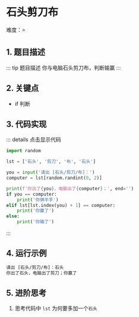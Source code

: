 # 石头剪刀布

难度：:star:

## 1. 题目描述
::: tip 题目描述
你与电脑石头剪刀布，判断输赢
:::

## 2. 关键点
- if 判断

## 3. 代码实现
::: details 点击显示代码
```python
import random

lst = ['石头', '剪刀', '布', '石头']

you = input('请出 [石头/剪刀/布]：')
computer = lst[random.randint(0, 2)]

print(f'你出了{you}，电脑出了{computer}；', end='')
if you == computer:
    print('你俩平手')
elif lst[lst.index(you) + 1] == computer:
    print('你赢了')
else:
    print('你输了')
```
:::

## 4. 运行示例
```txt
请出 [石头/剪刀/布]：石头
你出了石头，电脑出了剪刀；你赢了
```

## 5. 进阶思考
1. 思考代码中 `lst` 为何要多加一个`石头`
